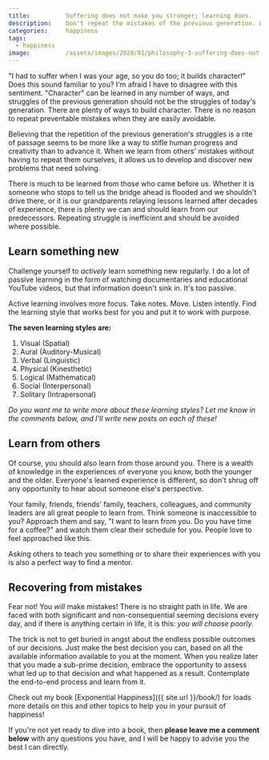 ```yaml
---
title:			Suffering does not make you stronger; learning does.
description:	Don't repeat the mistakes of the previous generation. Learn from your elders and then use the seven learning styles to actively learn something new.
categories:		happiness
tags:
  - happiness
image:			/assets/images/2020/01/philosophy-3-suffering-does-not-make-you-stronger-learning-does.png
---
```



"I had to suffer when I was your age, so you do too; it builds character!" Does this sound familiar to you? I'm afraid I have to disagree with this sentiment. "Character" can be learned in any number of ways, and struggles of the previous generation should not be the struggles of today's generation. There are plenty of ways to build character. There is no reason to repeat preventable mistakes when they are easily avoidable. 

Believing that the repetition of the previous generation's struggles is a rite of passage seems to be more like a way to stifle human progress and creativity than to advance it. When we learn from others' mistakes without having to repeat them ourselves, it allows us to develop and discover new problems that need solving.

There is much to be learned from those who came before us. Whether it is someone who stops to tell us the bridge ahead is flooded and we shouldn't drive there, or it is our grandparents relaying lessons learned after decades of experience, there is plenty we can and should learn from our predecessors. Repeating struggle is inefficient and should be avoided where possible.  

## Learn something new

Challenge yourself to *actively* learn something new regularly. I do a lot of passive learning in the form of watching documentaries and educational YouTube videos, but that information doesn't sink in. It's too passive. 

Active learning involves more focus. Take notes. Move. Listen intently. Find the learning style that works best for you and put it to work with purpose. 

**The seven learning styles are:**
1. Visual (Spatial)
2. Aural (Auditory-Musical)
3. Verbal (Linguistic)
4. Physical (Kinesthetic)
5. Logical (Mathematical)
6. Social (Interpersonal)
7. Solitary (Intrapersonal)

*Do you want me to write more about these learning styles? Let me know in the comments below, and I'll write new posts on each of these!*

## Learn from others

Of course, you should also learn from those around you. There is a wealth of knowledge in the experiences of everyone you know, both the younger and the older. Everyone's learned experience is different, so don't shrug off any opportunity to hear about someone else's perspective. 

Your family, friends, friends' family, teachers, colleagues, and community leaders are all great people to learn from. Think someone is inaccessible to you? Approach them and say, "I want to learn from you. Do you have time for a coffee?" and watch them clear their schedule for you. People love to feel approached like this. 

Asking others to teach you something or to share their experiences with you is also a perfect way to find a mentor. 

## Recovering from mistakes

Fear not! You *will* make mistakes! There is no straight path in life. We are faced with both significant and non-consequential seeming decisions every day, and if there is anything certain in life, it is this: *you will choose poorly*. 

The trick is not to get buried in angst about the endless possible outcomes of our decisions. Just make the best decision you can, based on all the available information available to you at the moment. When you realize later that you made a sub-prime decision, embrace the opportunity to assess what led up to that decision and what happened as a result. Contemplate the end-to-end process and learn from it. 

Check out my book [Exponential Happiness]({{ site.url }}/book/) for loads more details on this and other topics to help you in your pursuit of happiness! 

If you're not yet ready to dive into a book, then **please leave me a comment below** with any questions you have, and I will be happy to advise you the best I can directly.